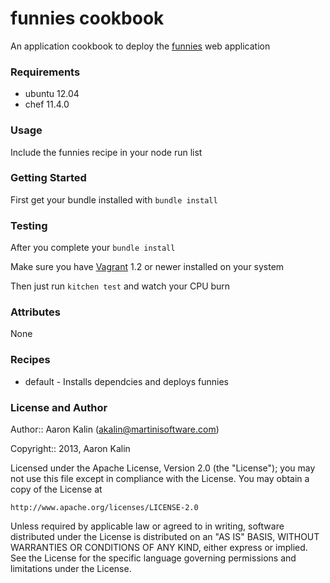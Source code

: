 funnies cookbook
================

An application cookbook to deploy the [funnies](https://github.com/martinisoft/funnies) web application

### Requirements

* ubuntu 12.04
* chef 11.4.0

### Usage

Include the funnies recipe in your node run list

### Getting Started

First get your bundle installed with ```bundle install```

### Testing

After you complete your ```bundle install```

Make sure you have [Vagrant](http://www.vagrantup.com/) 1.2 or newer installed on your system

Then just run ```kitchen test``` and watch your CPU burn

### Attributes

None

### Recipes

* default - Installs dependcies and deploys funnies

### License and Author

Author:: Aaron Kalin (<akalin@martinisoftware.com>)

Copyright:: 2013, Aaron Kalin

Licensed under the Apache License, Version 2.0 (the "License"); you may not
use this file except in compliance with the License. You may obtain a copy of
the License at

    http://www.apache.org/licenses/LICENSE-2.0

Unless required by applicable law or agreed to in writing, software
distributed under the License is distributed on an "AS IS" BASIS, WITHOUT
WARRANTIES OR CONDITIONS OF ANY KIND, either express or implied. See the
License for the specific language governing permissions and limitations under
the License.
